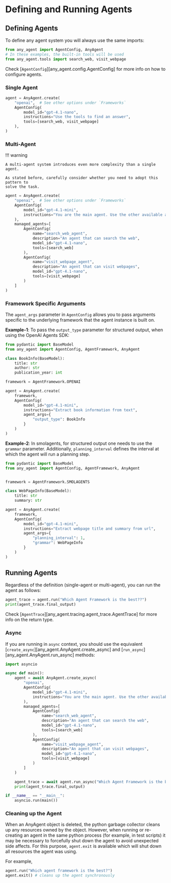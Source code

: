 # Defining and Running Agents

## Defining Agents

To define any agent system you will always use the same imports:

```python
from any_agent import AgentConfig, AnyAgent
# In these examples, the built-in tools will be used
from any_agent.tools import search_web, visit_webpage
```

Check [`AgentConfig`][any_agent.config.AgentConfig] for more info on how to configure agents.

### Single Agent

```python
agent = AnyAgent.create(
    "openai",  # See other options under `Frameworks`
    AgentConfig(
        model_id="gpt-4.1-nano",
        instructions="Use the tools to find an answer",
        tools=[search_web, visit_webpage]
    ),
)
```

### Multi-Agent

!!! warning

    A multi-agent system introduces even more complexity than a single agent.

    As stated before, carefully consider whether you need to adopt this pattern to
    solve the task.

```python
agent = AnyAgent.create(
    "openai",  # See other options under `Frameworks`
    AgentConfig(
        model_id="gpt-4.1-mini",
        instructions="You are the main agent. Use the other available agents to find an answer",
    ),
    managed_agents=[
        AgentConfig(
            name="search_web_agent",
            description="An agent that can search the web",
            model_id="gpt-4.1-nano",
            tools=[search_web]
        ),
        AgentConfig(
            name="visit_webpage_agent",
            description="An agent that can visit webpages",
            model_id="gpt-4.1-nano",
            tools=[visit_webpage]
        )
    ]
)
```

### Framework Specific Arguments

The `agent_args` parameter in `AgentConfig` allows you to pass arguments specific to the underlying framework that the agent instance is built on.

**Example-1**: To pass the `output_type` parameter for structured output, when using the OpenAI Agents SDK:

```python
from pydantic import BaseModel
from any_agent import AgentConfig, AgentFramework, AnyAgent

class BookInfo(BaseModel):
    title: str
    author: str
    publication_year: int

framework = AgentFramework.OPENAI

agent = AnyAgent.create(
    framework,
    AgentConfig(
        model_id="gpt-4.1-mini",
        instructions="Extract book information from text",
        agent_args={
            "output_type": BookInfo
        }
    )
)
```

**Example-2**: In smolagents, for structured output one needs to use the `grammar` parameter. Additionally, `planning_interval` defines the interval at which the agent will run a planning step.

```python
from pydantic import BaseModel
from any_agent import AgentConfig, AgentFramework, AnyAgent


framework = AgentFramework.SMOLAGENTS

class WebPageInfo(BaseModel):
    title: str
    summary: str

agent = AnyAgent.create(
    framework,
    AgentConfig(
        model_id="gpt-4.1-mini",
        instructions="Extract webpage title and summary from url",
        agent_args={
            "planning_interval": 1,
            "grammar": WebPageInfo
        }
    )
)
```

## Running Agents

Regardless of the definition (single-agent or multi-agent), you can run the
agent as follows:

```python
agent_trace = agent.run("Which Agent Framework is the best??")
print(agent_trace.final_output)
```

Check [`AgentTrace`][any_agent.tracing.agent_trace.AgentTrace] for more info on the return type.

### Async

If you are running in `async` context, you should use the equivalent [`create_async`][any_agent.AnyAgent.create_async] and [`run_async`][any_agent.AnyAgent.run_async] methods:

```python
import asyncio

async def main():
    agent = await AnyAgent.create_async(
        "openai",
        AgentConfig(
            model_id="gpt-4.1-mini",
            instructions="You are the main agent. Use the other available agents to find an answer",
        ),
        managed_agents=[
            AgentConfig(
                name="search_web_agent",
                description="An agent that can search the web",
                model_id="gpt-4.1-nano",
                tools=[search_web]
            ),
            AgentConfig(
                name="visit_webpage_agent",
                description="An agent that can visit webpages",
                model_id="gpt-4.1-nano",
                tools=[visit_webpage]
            )
        ]
    )

    agent_trace = await agent.run_async("Which Agent Framework is the best??")
    print(agent_trace.final_output)

if __name__ == "__main__":
    asyncio.run(main())
```

### Cleaning up the Agent

When an AnyAgent object is deleted, the python garbage collector cleans up any resources owned by the object. However, when running or re-creating an agent in the same python process (for example, in test scripts) it may be necessary to forcefully shut down the agent to avoid unexpected side affects. For this purpose, `agent.exit` is available which will shut down all resources the agent was using.

For example,

```python
agent.run("Which agent framework is the best?")
agent.exit() # cleans up the agent synchronously
```
